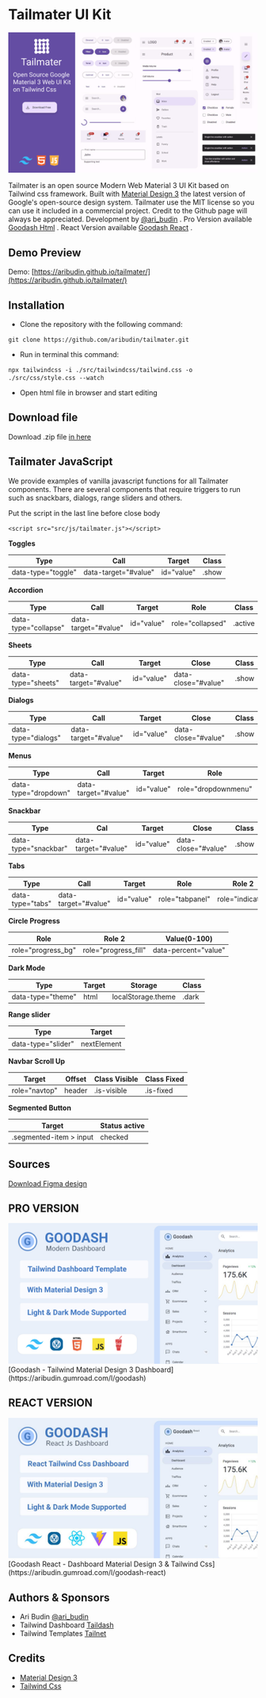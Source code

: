 # Tailmater UI Kit
<img src="src/img/tailmater-template.png" alt="Tailmater UI">

Tailmater is an open source Modern Web Material 3 UI Kit based on Tailwind css framework. Built with [Material Design 3](https://m3.material.io/) the latest version of Google's open-source design system. Tailmater use the MIT license so you can use it included in a commercial project. Credit to the Github page will always be appreciated. Development by [@ari_budin](https://twitter.com/ari_budin) . Pro Version available [Goodash Html](https://aribudin.gumroad.com/l/goodash) . React Version available [Goodash React](https://aribudin.gumroad.com/l/goodash-react) .

## Demo Preview

Demo: [https://aribudin.github.io/tailmater/](https://aribudin.github.io/tailmater/)

## Installation

* Clone the repository with the following command:

```
git clone https://github.com/aribudin/tailmater.git
```
* Run in terminal this command:

```
npx tailwindcss -i ./src/tailwindcss/tailwind.css -o ./src/css/style.css --watch
```
* Open html file in browser and start editing

## Download file

Download .zip file [in here](https://github.com/aribudin/tailmater/releases)
                    
## Tailmater JavaScript

We provide examples of vanilla javascript functions for all Tailmater components. There are several components that require triggers to run such as snackbars, dialogs, range sliders and others.

Put the script in the last line before close body
```
<script src="src/js/tailmater.js"></script>
```

**Toggles**

Type  | Call  | Target  | Class
------------- | ------------- | ------------- | -------------
data-type="toggle"  | data-target="#value"  | id="value"  | .show

**Accordion**

Type  | Call  | Target  | Role  | Class
------------- | ------------- | ------------- | ------------- | -------------
data-type="collapse"  | data-target="#value"  | id="value"  | role="collapsed"  | .active

**Sheets**
                    
Type  | Call  | Target  | Close  | Class
------------- | ------------- | ------------- | ------------- | -------------
data-type="sheets"  | data-target="#value"  | id="value"  | data-close="#value"  | .show

**Dialogs**
                    
Type  | Call  | Target  | Close  | Class
------------- | ------------- | ------------- | ------------- | -------------
data-type="dialogs"  | data-target="#value"  | id="value"  | data-close="#value"  | .show

**Menus**
                    
Type  | Call  | Target  | Role  | Class
------------- | ------------- | ------------- | ------------- | -------------
data-type="dropdown"  | data-target="#value"  | id="value"  | role="dropdownmenu"  | .show

**Snackbar**
                    
Type  | Cal  | Target  | Close  | Class
------------- | ------------- | ------------- | ------------- | -------------
data-type="snackbar"  | data-target="#value"  | id="value"  | data-close="#value"  | .show

**Tabs**
                    
Type  | Call  | Target  | Role  | Role 2  | Class
------------- | ------------- | ------------- | ------------- | ------------- | -------------
data-type="tabs"  | data-target="#value"  | id="value"  | role="tabpanel"  | role="indicator"  | .active

**Circle Progress**
                    
Role  | Role 2  | Value(0-100)
------------- | ------------- | -------------
role="progress_bg"  | role="progress_fill"  | data-percent="value"

**Dark Mode**
                    
Type  | Target  | Storage  | Class
------------- | ------------- | ------------- | -------------
data-type="theme"  | html  | localStorage.theme  | .dark

**Range slider**
                    
Type  | Target
------------- | -------------
data-type="slider"  | nextElement

**Navbar Scroll Up**
                    
Target  | Offset  | Class Visible  | Class Fixed
------------- | ------------- | ------------- | -------------
role="navtop"  | header  | .is-visible  | .is-fixed

**Segmented Button**
                    
Target  | Status active
------------- | -------------
.segmented-item > input  | checked

## Sources

[Download Figma design](https://www.figma.com/community/file/1035203688168086460)


## PRO VERSION
<img src="src/img/cover-goodash.jpg" alt="Goodash Material Design Dashboard">
[Goodash - Tailwind Material Design 3 Dashboard](https://aribudin.gumroad.com/l/goodash)

## REACT VERSION
<img src="src/img/goodash-react.jpg" alt="Goodash React Dashboard">
[Goodash React - Dashboard Material Design 3 & Tailwind Css](https://aribudin.gumroad.com/l/goodash-react)

## Authors & Sponsors

* Ari Budin [@ari_budin](https://twitter.com/ari_budin)
* Tailwind Dashboard [Taildash](https://tailwinddashboard.com/)
* Tailwind Templates [Tailnet](https://themes.tailwindtemplate.net/)
  
## Credits

* [Material Design 3](https://m3.material.io/)
* [Tailwind Css](https://tailwindcss.com/)

